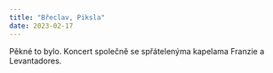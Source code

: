 ```yaml
---
title: "Břeclav, Piksla"
date: 2023-02-17
---
```


Pěkné to bylo. 
Koncert společně se spřátelenýma kapelama Franzie a Levantadores.
